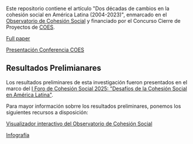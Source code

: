Este repositorio contiene el artículo "Dos décadas de cambios en la cohesión social en América Latina (2004-2023)", enmarcado en el [Observatorio de Cohesión Social](ocs-coes.com) y financiado por el Concurso Cierre de Proyectos de  [COES](coes.cl).

[Full paper](https://ocscoes.github.io/paper-proyecto-cierre/)

[Presentación Conferencia COES](https://ocscoes.github.io/paper-proyecto-cierre/presentations/conferencia-coes/pres-conferencia-coes.html#/section)

## Resultados Prelimianares

Los resultados preliminares de esta investigación fueron presentados en el marco del [I Foro de Cohesión Social 2025: "Desafíos de la Cohesión Social en América Latina"](https://coes.cl/2025/07/31/coes-y-cepal-abordan-los-desafios-de-la-cohesion-social-en-america-latina/). 

Para mayor información sobrre los resultados preliminares, ponemos los siguientes recursos a disposición:

[Visualizador interactivo del Observatorio de Cohesión Social](https://ocs-coes.com/analisis/visualizador-latam/)

[Infografía]()
